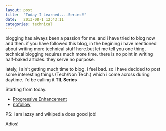 ```yaml
---
layout: post
title:  "Today I Learned....Series!"
date:   2013-08-1 12:43:11
categories: technical
---
```

blogging has always been a passion for me. and i have tried to blog now and then. if you have followed this blog, in the begining i have mentioned about writing more technical stuff here.but let me tell you one thing, technical blogging requires much more time. there is no point in writing half-baked articles. they serve no purpose. 

lately, i ain't getting much time to blog. i feel bad. so i have decided to post some interesting things (Tech/Non Tech.) which i come across during daytime. I'd be calling it **TIL Series**

Starting from today.

* [Progressive Enhancement](http://en.wikipedia.org/wiki/Progressive_enhancement)
* [nofollow](http://en.wikipedia.org/wiki/Nofollow) 

PS: i am lazzy and wikipedia does good job!

Adios!

[old blog]:  http://pratiktechi.blogspot.com
